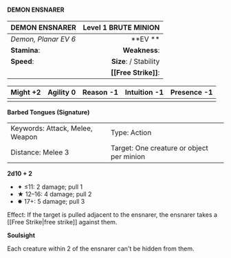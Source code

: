 #### DEMON ENSNARER

| DEMON ENSNARER       | **Level 1 BRUTE MINION** |
| :------------------- | -----------------------: |
| *Demon, Planar EV 6* |              \*\*EV \*\* |
| **Stamina**:         |            **Weakness**: |
| **Speed**:           |   **Size**:  / Stability |
|                      |     **[[Free Strike]]**: |

| **Might** +2 | **Agility** 0 | **Reason** -1 | **Intuition** -1 | **Presence** -1 |
| ------------ | ------------- | ------------- | ---------------- | --------------- |
|              |               |               |                  |                 |

**Barbed Tongues (Signature)**

|                                 |                                           |
| :------------------------------ | :---------------------------------------- |
| Keywords: Attack, Melee, Weapon | Type: Action                              |
| Distance: Melee 3               | Target: One creature or object per minion |

**2d10 + 2**

- ✦ ≤11: 2 damage; pull 1
- ★ 12–16: 4 damage; pull 2
- ✸ 17+: 5 damage; pull 3

Effect: If the target is pulled adjacent to the ensnarer, the ensnarer takes a [[Free Strike|free strike]] against them.

**Soulsight**

Each creature within 2 of the ensnarer can't be hidden from them.
